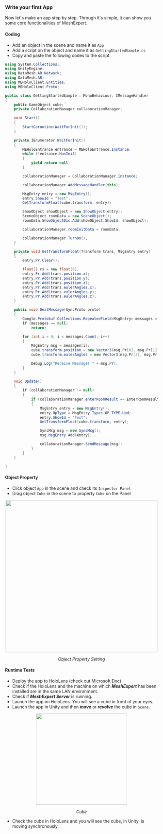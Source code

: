 ### Write your first App

Now let's make an app step by step. Through it's simple, it can show you some core functionalities of MeshExpert. 

#### Coding

- Add an object in the scene and name it as `App`
- Add a script on the object and name it as `GettingStartedSample.cs`
- Copy and paste the following codes to the script.

```c#
using System.Collections;
using UnityEngine;
using DataMesh.AR.Network;
using DataMesh.AR;
using MEHoloClient.Entities;
using MEHoloClient.Proto;

public class GettingStartedSample : MonoBehaviour, IMessageHandler
{
    public GameObject cube;
    private CollaborationManager collaborationManager;

    void Start()
    {
        StartCoroutine(WaitForInit());
    }

    private IEnumerator WaitForInit()
    {
        MEHoloEntrance entrance = MEHoloEntrance.Instance;
        while (!entrance.HasInit)
        {
            yield return null;
        }

        collaborationManager = CollaborationManager.Instance;

        collaborationManager.AddMessageHandler(this);

        MsgEntry entry = new MsgEntry();
        entry.ShowId = "Test";
        GetTransformFloat(cube.transform, entry);

        ShowObject showObject = new ShowObject(entry);
        SceneObject roomData = new SceneObject();
        roomData.ShowObjectDic.Add(showObject.ShowId, showObject);

        collaborationManager.roomInitData = roomData;

        collaborationManager.TurnOn();
    }

    private void GetTransformFloat(Transform trans, MsgEntry entry)
    {
        entry.Pr.Clear();

        float[] rs = new float[6];
        entry.Pr.Add(trans.position.x);
        entry.Pr.Add(trans.position.y);
        entry.Pr.Add(trans.position.z);
        entry.Pr.Add(trans.eulerAngles.x);
        entry.Pr.Add(trans.eulerAngles.y);
        entry.Pr.Add(trans.eulerAngles.z);
    }

    public void DealMessage(SyncProto proto)
    {
        Google.Protobuf.Collections.RepeatedField<MsgEntry> messages = proto.SyncMsg.MsgEntry;
        if (messages == null)
            return;

        for (int i = 0; i < messages.Count; i++)
        {
            MsgEntry msg = messages[i];
            cube.transform.position = new Vector3(msg.Pr[0], msg.Pr[1], msg.Pr[2]);
            cube.transform.eulerAngles = new Vector3(msg.Pr[3], msg.Pr[4], msg.Pr[5]);

            Debug.Log("Receive Message! " + msg.Pr);
        }
    }

    void Update()
    {
        if (collaborationManager != null)
        {
            if (collaborationManager.enterRoomResult == EnterRoomResult.EnterRoomSuccess)
            {
                MsgEntry entry = new MsgEntry();
                entry.OpType = MsgEntry.Types.OP_TYPE.Upd;
                entry.ShowId = "Test";
                GetTransformFloat(cube.transform, entry);

                SyncMsg msg = new SyncMsg();
                msg.MsgEntry.Add(entry);

                collaborationManager.SendMessage(msg);
            }
        }
    }

}

```

#### Object Property

- Click object `App` in the scene and check its `Inspector Panel`
- Drag object `Cube` in the scene to property `Cube` on the Panel

<p align="center">
<img src="https://cloud.githubusercontent.com/assets/4099195/26623909/d198c5f2-4621-11e7-92c8-6594245976af.png" width="500">
<p align="center"><em>Object Property Setting</em></p>
</p>

#### Runtime Tests

- Deploy the app to HoloLens (check out [Microsoft Doc](https://docs.microsoft.com/en-us/hololens/hololens-install-apps))
- Check if the HoloLens and the machine on which **_MeshExpert_** has been installed are in the same LAN environment.
- Check if **_MeshExpert Server_** is running.
- Launch the app on HoloLens. You will see a cube in front of your eyes.
- Launch the app in Unity and then **_move_** or **_revolve_** the cube in `Scene`.

<p align="center">
<img src="https://cloud.githubusercontent.com/assets/4099195/26624011/29ee5596-4622-11e7-95dc-afedabdd64fc.png" width="300">
<p align="center"><em>Cube</em></p>
</p>

- Check the cube in HoloLens and you will see the cube, in Unity, is moving synchronously.
